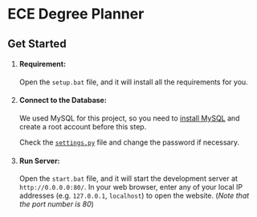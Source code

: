 # ECE Degree Planner

## Get Started

1. #### Requirement: 

    Open the `setup.bat` file, and it will install all the requirements for you.
    
2. #### Connect to the Database:

    We used MySQL for this project, so you need to [install MySQL](https://www.mysqltutorial.org/install-mysql/) and create a root account before this step.
    
    Check the [`settings.py`](https://github.com/chenyi-w/ece-degree-planner/blob/master/standard/settings.py#L81) file and change the password if necessary.
    
3. #### Run Server:

    Open the `start.bat` file, and it will start the development server at `http://0.0.0.0:80/`.
    In your web browser, enter any of your local IP addresses (e.g. `127.0.0.1`, `localhost`) to open the website. (*Note that the port number is 80*)
